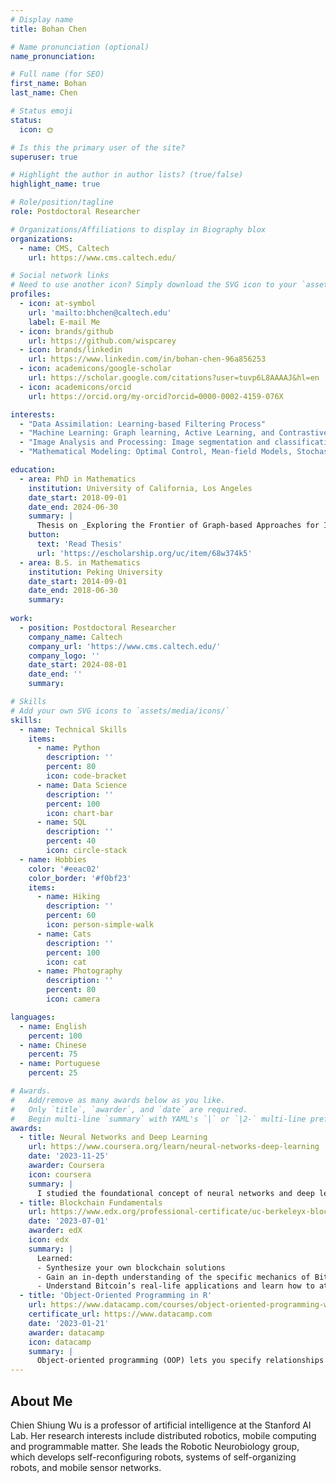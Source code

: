 ```yaml
---
# Display name
title: Bohan Chen

# Name pronunciation (optional)
name_pronunciation: 

# Full name (for SEO)
first_name: Bohan
last_name: Chen

# Status emoji
status:
  icon: 🌞

# Is this the primary user of the site?
superuser: true

# Highlight the author in author lists? (true/false)
highlight_name: true

# Role/position/tagline
role: Postdoctoral Researcher

# Organizations/Affiliations to display in Biography blox
organizations:
  - name: CMS, Caltech
    url: https://www.cms.caltech.edu/

# Social network links
# Need to use another icon? Simply download the SVG icon to your `assets/media/icons/` folder.
profiles:
  - icon: at-symbol
    url: 'mailto:bhchen@caltech.edu'
    label: E-mail Me
  - icon: brands/github
    url: https://github.com/wispcarey
  - icon: brands/linkedin
    url: https://www.linkedin.com/in/bohan-chen-96a856253
  - icon: academicons/google-scholar
    url: https://scholar.google.com/citations?user=tuvp6L8AAAAJ&hl=en
  - icon: academicons/orcid
    url: https://orcid.org/my-orcid?orcid=0000-0002-4159-076X

interests:
  - "Data Assimilation: Learning-based Filtering Process"
  - "Machine Learning: Graph learning, Active Learning, and Contrastive Learning"
  - "Image Analysis and Processing: Image segmentation and classification, Hyperspectral image unmixing"
  - "Mathematical Modeling: Optimal Control, Mean-field Models, Stochastic Process"

education:
  - area: PhD in Mathematics
    institution: University of California, Los Angeles
    date_start: 2018-09-01
    date_end: 2024-06-30
    summary: |
      Thesis on _Exploring the Frontier of Graph-based Approaches for Image and Document Analysis_. Supervised by [Prof Andrea Bertozzi](https://www.math.ucla.edu/~bertozzi/). 
    button:
      text: 'Read Thesis'
      url: 'https://escholarship.org/uc/item/68w374k5'
  - area: B.S. in Mathematics
    institution: Peking University
    date_start: 2014-09-01
    date_end: 2018-06-30
    summary: 
      
work:
  - position: Postdoctoral Researcher 
    company_name: Caltech
    company_url: 'https://www.cms.caltech.edu/'
    company_logo: ''
    date_start: 2024-08-01
    date_end: ''
    summary: 

# Skills
# Add your own SVG icons to `assets/media/icons/`
skills:
  - name: Technical Skills
    items:
      - name: Python
        description: ''
        percent: 80
        icon: code-bracket
      - name: Data Science
        description: ''
        percent: 100
        icon: chart-bar
      - name: SQL
        description: ''
        percent: 40
        icon: circle-stack
  - name: Hobbies
    color: '#eeac02'
    color_border: '#f0bf23'
    items:
      - name: Hiking
        description: ''
        percent: 60
        icon: person-simple-walk
      - name: Cats
        description: ''
        percent: 100
        icon: cat
      - name: Photography
        description: ''
        percent: 80
        icon: camera

languages:
  - name: English
    percent: 100
  - name: Chinese
    percent: 75
  - name: Portuguese
    percent: 25

# Awards.
#   Add/remove as many awards below as you like.
#   Only `title`, `awarder`, and `date` are required.
#   Begin multi-line `summary` with YAML's `|` or `|2-` multi-line prefix and indent 2 spaces below.
awards:
  - title: Neural Networks and Deep Learning
    url: https://www.coursera.org/learn/neural-networks-deep-learning
    date: '2023-11-25'
    awarder: Coursera
    icon: coursera
    summary: |
      I studied the foundational concept of neural networks and deep learning. By the end, I was familiar with the significant technological trends driving the rise of deep learning; build, train, and apply fully connected deep neural networks; implement efficient (vectorized) neural networks; identify key parameters in a neural network’s architecture; and apply deep learning to your own applications.
  - title: Blockchain Fundamentals
    url: https://www.edx.org/professional-certificate/uc-berkeleyx-blockchain-fundamentals
    date: '2023-07-01'
    awarder: edX
    icon: edx
    summary: |
      Learned:
      - Synthesize your own blockchain solutions
      - Gain an in-depth understanding of the specific mechanics of Bitcoin
      - Understand Bitcoin’s real-life applications and learn how to attack and destroy Bitcoin, Ethereum, smart contracts and Dapps, and alternatives to Bitcoin’s Proof-of-Work consensus algorithm
  - title: 'Object-Oriented Programming in R'
    url: https://www.datacamp.com/courses/object-oriented-programming-with-s3-and-r6-in-r
    certificate_url: https://www.datacamp.com
    date: '2023-01-21'
    awarder: datacamp
    icon: datacamp
    summary: |
      Object-oriented programming (OOP) lets you specify relationships between functions and the objects that they can act on, helping you manage complexity in your code. This is an intermediate level course, providing an introduction to OOP, using the S3 and R6 systems. S3 is a great day-to-day R programming tool that simplifies some of the functions that you write. R6 is especially useful for industry-specific analyses, working with web APIs, and building GUIs.
---
```


## About Me

Chien Shiung Wu is a professor of artificial intelligence at the Stanford AI Lab. Her research interests include distributed robotics, mobile computing and programmable matter. She leads the Robotic Neurobiology group, which develops self-reconfiguring robots, systems of self-organizing robots, and mobile sensor networks.
